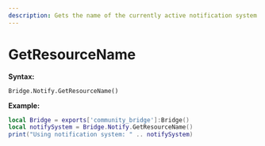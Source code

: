 ```yaml
---
description: Gets the name of the currently active notification system.
---
```


# GetResourceName

**Syntax:**

```
Bridge.Notify.GetResourceName()
```

**Example:**

```lua
local Bridge = exports['community_bridge']:Bridge()
local notifySystem = Bridge.Notify.GetResourceName()
print("Using notification system: " .. notifySystem)
```
